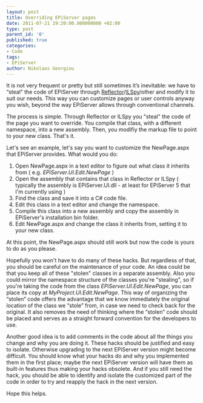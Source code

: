 ```yaml
---
layout: post
title: Overriding EPiServer pages
date: 2011-07-21 19:20:00.000000000 +02:00
type: post
parent_id: '0'
published: true
categories:
- Code
tags:
- EPiServer
author: Nikolaos Georgiou
---
```


It is not very frequent or pretty but still sometimes it’s inevitable: we have to “steal” the code of EPiServer through <a href="http://reflector.red-gate.com/" target="_blank">Reflector</a>/<a href="http://wiki.sharpdevelop.net/ILSpy.ashx" target="_blank">ILSpy</a>/other and modify it to suit our needs. This way you can customize pages or user controls anyway you wish, beyond the way EPiServer allows through conventional channels.

The process is simple. Through Reflector or ILSpy you "steal" the code of the page you want to override. You compile that class, with a different namespace, into a new assembly. Then, you modifiy the markup file to point to your new class. That's it.

Let's see an example, let's say you want to customize the NewPage.aspx that EPiServer provides. What would you do:
<ol>
<li>Open NewPage.aspx in a text editor to figure out what class it inherits from ( e.g. <em>EPiServer.UI.Edit.NewPage</em> )</li>
<li>Open the assembly that contains that class in Reflector or ILSpy ( typically the assembly is EPiServer.UI.dll - at least for EPiServer 5 that I'm currently using )</li>
<li>Find the class and save it into a C# code file.</li>
<li>Edit this class in a text editor and change the namespace.</li>
<li>Compile this class into a new assembly and copy the assembly in EPiServer's installation bin folder.</li>
<li>Edit NewPage.aspx and change the class it inherits from, setting it to your new class.</li>
</ol>

At this point, the NewPage.aspx should still work but now the code is yours to do as you please.

Hopefully you won't have to do many of these hacks. But regardless of that, you should be careful on the maintenance of your code. An idea could be that you keep all of these "stolen" classes in a separate assembly. Also you could mirror the namespace structure of the classes you're "stealing", so if you're taking the code from the class <em>EPiServer.UI.Edit.NewPage</em>, you can place its copy at <em>MyProject.UI.Edit.NewPage</em>. This way of organizing the “stolen” code offers the advantage that we know immediately the original location of the class we “stole” from, in case we need to check back for the original. It also removes the need of thinking where the “stolen” code should be placed and serves as a straight forward convention for the developers to use.

Another good idea is to add comments in the code about all the things you change and why you are doing it. These hacks should be justified and easy to isolate. Otherwise upgrading to the next EPiServer version might become difficult. You should know what your hacks do and why you implemented them in the first place; maybe the next EPiServer version will have them as built-in features thus making your hacks obsolete. And if you still need the hack, you should be able to identify and isolate the customized part of the code in order to try and reapply the hack in the next version.

Hope this helps.
